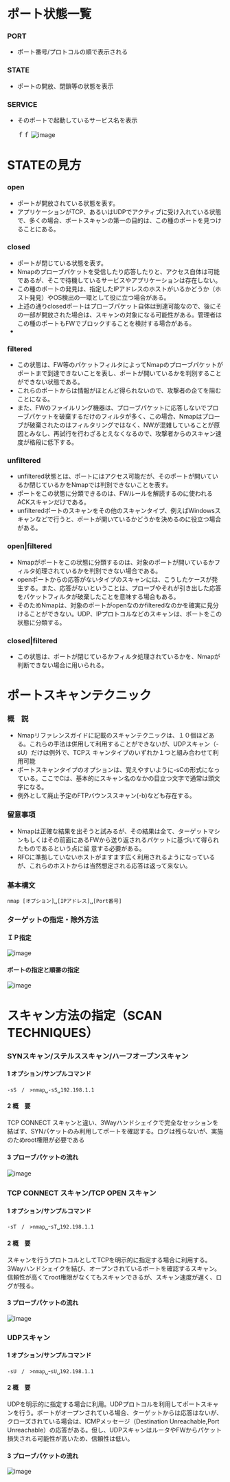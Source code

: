 # ポート状態一覧
### PORT
- ポート番号/プロトコルの順で表示される
### STATE
- ポートの開放、閉鎖等の状態を表示
### SERVICE
- そのポートで起動しているサービス名を表示
  
  ｆｆ
![image](uploads/dd125b10a0f003bd67308f584c36b31a/image.png)

# STATEの見方
### open
- ポートが開放されている状態を表す。
- アプリケーションがTCP、あるいはUDPでアクティブに受け入れている状態で、多くの場合、ポートスキャンの第一の目的は、この種のポートを見つけることにある。

### closed
- ポートが閉じている状態を表す。
- Nmapのプローブパケットを受信したり応答したりと、アクセス自体は可能であるが、そこで待機しているサービスやアプリケーションは存在しない。
- この種のポートの発見は、指定したIPアドレスのホストがいるかどうか（ホスト発見）やOS検出の一環として役に立つ場合がある。
- 上述の通りclosedポートはプローブパケット自体は到達可能なので、後にその一部が開放された場合は、スキャンの対象になる可能性がある。管理者はこの種のポートもFWでブロックすることを検討する場合がある。
- 
### filtered
- この状態は、FW等のパケットフィルタによってNmapのプローブパケットがポートまで到達できないことを表し、ポートが開いているかを判別することができない状態である。
- これらのポートからは情報がほとんど得られないので、攻撃者の企てを阻むことになる。
- また、FWのファイルリング機器は、プローブパケットに応答しないでプローブパケットを破棄するだけのフィルタが多く、この場合、Nmapはプローブが破棄されたのはフィルタリングではなく、NWが混雑していることが原因とみなし、再試行を行わざるとえなくなるので、攻撃者からのスキャン速度が格段に低下する。

### unfiltered
- unfiltered状態とは、ポートにはアクセス可能だが、そのポートが開いているか閉じているかをNmapでは判別できないことを表す。
- ポートをこの状態に分類できるのは、FWルールを解読するのに使われるACKスキャンだけである。
- unfilteredポートのスキャンをその他のスキャンタイプ、例えばWindowsスキャンなどで行うと、ポートが開いているかどうかを決めるのに役立つ場合がある。

### open|filtered
- Nmapがポートをこの状態に分類するのは、対象のポートが開いているかフィルタ処理されているかを判別できない場合である。
- openポートからの応答がないタイプのスキャンには、こうしたケースが発生する。また、応答がないということは、プローブやそれが引き出した応答をパケットフィルタが破棄したことを意味する場合もある。
- そのためNmapは、対象のポートがopenなのかfilteredなのかを確実に見分けることができない。UDP、IPプロトコルなどのスキャンは、ポートをこの状態に分類する。

### closed|filtered
- この状態は、ポートが閉じているかフィルタ処理されているかを、Nmapが判断できない場合に用いられる。

# ポートスキャンテクニック
### 概　説
- Nmapリファレンスガイドに記載のスキャンテクニックは、１０個ほどある。これらの手法は併用して利用することができないが、UDPスキャン（-sU）だけは例外で、TCPス
キャンタイプのいずれか１つと組み合わせて利用可能
- ポートスキャンタイプのオプションは、覚えやすいように-sCの形式になっている。ここでCは、基本的にスキャン名のなかの目立つ文字で通常は頭文字になる。
- 例外として廃止予定のFTPバウンススキャン(-b)なども存在する。

### 留意事項
- Nmapは正確な結果を出そうと試みるが、その結果は全て、ターゲットマシンもしくはその前面にあるFWから送り返されるパケットに基づいて得られたものであるという点に留
意する必要がある。
- RFCに準拠していないホストがますます広く利用されるようになっているが、これらのホストからは当然想定される応答は返って来ない。

### 基本構文
`nmap [オプション]␣[IPアドレス]␣[Port番号]`

### ターゲットの指定・除外方法
#### ＩＰ指定
![image](uploads/1aadf5bad947dbc68982414c31b4de7a/image.png)  
  

#### ポートの指定と順番の指定
![image](uploads/34afd6038eea6e7c499ce13692fde6de/image.png)  
  
# スキャン方法の指定（SCAN TECHNIQUES）

### SYNスキャン/ステルススキャン/ハーフオープンスキャン
#### 1 オプション/サンプルコマンド
`-sS　/　>nmap␣-sS␣192.198.1.1`
#### 2 概　要
TCP CONNECT スキャンと違い、3Wayハンドシェイクで完全なセッションを結ばす、SYNパケットのみ利用してポートを確認する。ログは残らないが、実施のためroot権限が必要である
#### 3 プローブパケットの流れ
![image](uploads/f3ff5fcc5bf2ad4c672104c1ef6404b4/image.png)
　
### TCP CONNECT スキャン/TCP OPEN スキャン
#### 1 オプション/サンプルコマンド
`-sT　/　>nmap␣ｰsT␣192.198.1.1`
#### 2 概　要
スキャンを行うプロトコルとしてTCPを明示的に指定する場合に利用する。3Wayハンドシェイクを結び、オープンされているポートを確認するスキャン。信頼性が高くてroot権限がなくてもスキャンできるが、スキャン速度が遅く、ログが残る。
#### 3 プローブパケットの流れ
![image](uploads/2f2c91fb867e940c182a4884ed9b036b/image.png)

### UDPスキャン
#### 1 オプション/サンプルコマンド
`-sU　/　>nmap␣ｰsU␣192.198.1.1`
#### 2 概　要
UDPを明示的に指定する場合に利用。UDPプロトコルを利用してポートスキャンを行う。ポートがオープンされている場合、ターゲットからは応答はないが、クローズされている場合は、ICMPメッセージ（Destination Unreachable,Port Unreachable）の応答がある。但し、UDPスキャンはルータやFWからパケット損失される可能性が高いため、信頼性は低い。
#### 3 プローブパケットの流れ
![image](uploads/f0b0dad5a3ec1603cf18fed6a1190400/image.png)  


　
